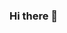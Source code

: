 ### Hi there 👋

<!--
**Edu568/Edu568** is a ✨ _special_ ✨ repository because its `README.md` (this file) appears on your GitHub profile.

Here are some ideas to get you started:

📊 My Most Used Languages
![Eduardo Arevalo's Language Stats](https://github-readme-stats.vercel.app/api/top-langs/?username=Edu568&layout=compact)

-->
